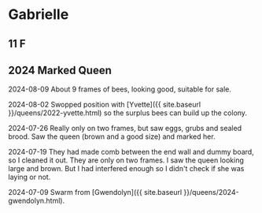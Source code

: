 # Gabrielle

## 11 F

## 2024 Marked Queen

2024-08-09 About 9 frames of bees, looking good, suitable for sale.

2024-08-02 Swopped position with [Yvette]({{ site.baseurl }}/queens/2022-yvette.html) so the surplus bees can build up the colony.

2024-07-26 Really only on two frames, but saw eggs, grubs and sealed brood.  Saw the queen (brown and a good size) and marked her.  

2024-07-19 They had made comb between the end wall and dummy board, so I cleaned it out.  They are only on two frames.  I saw the queen looking large and brown.  But I had interfered enough so I didn't check if she was laying or not. 

2024-07-09 Swarm from [Gwendolyn]({{ site.baseurl }}/queens/2024-gwendolyn.html).
